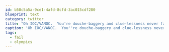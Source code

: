 ```yaml
---
id: b50c5a5a-9ce1-4afd-8cfd-3ac015cdf280
blueprint: text
category: twitter
title: "Oh IOC/VANOC.  You're douche-baggery and clue-lessness never fails to impress me: http://bit.ly/8ZSKpn #olympics #fail"
caption: 'Oh IOC/VANOC.  You''re douche-baggery and clue-lessness never fails to impress me: http://bit.ly/8ZSKpn <span class="hashtag hashtag_local">#<a href="http://tweettemp.darylchymko.ca/?tag=olympics">olympics</a> <span class="hashtag hashtag_local">#<a href="http://tweettemp.darylchymko.ca/?tag=fail">fail</a>'
tags:
  - fail
  - olympics
---
```

